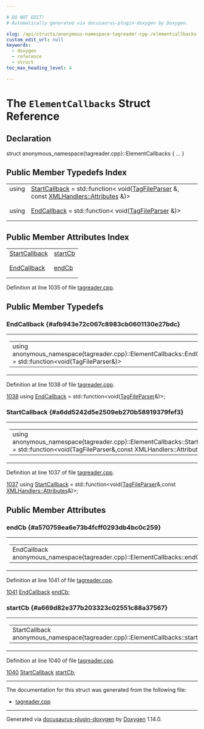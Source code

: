 ```yaml
---

# DO NOT EDIT!
# Automatically generated via docusaurus-plugin-doxygen by Doxygen.

slug: /api/structs/anonymous-namespace-tagreader-cpp-/elementcallbacks
custom_edit_url: null
keywords:
  - doxygen
  - reference
  - struct
toc_max_heading_level: 4

---
```


<div class="doxyPage">

# The `ElementCallbacks` Struct Reference



## Declaration

<div class="doxyDeclaration">
struct anonymous_namespace{tagreader.cpp}::ElementCallbacks { ... }
</div>

## Public Member Typedefs Index

<table class="doxyMembersIndex">

<tr class="doxyMemberIndexItem">
<td class="doxyMemberIndexItemType" align="left" valign="top">using</td>
<td class="doxyMemberIndexItemName" align="left" valign="top"><a href="#a6dd5242d5e2509eb270b58919379fef3">StartCallback</a> = std::function&lt; void(<a href="/web-doxygen/docs/api/classes/anonymous-namespace-tagreader-cpp-/tagfileparser">TagFileParser</a> &amp;, const <a href="/web-doxygen/docs/api/classes/xmlhandlers/#a15cedeea046e36465580e5654121387e">XMLHandlers::Attributes</a> &amp;)&gt;</td>
</tr>
<tr class="doxyMemberIndexDescription">
<td class="doxyMemberIndexDescriptionLeft"></td>
<td class="doxyMemberIndexDescriptionRight">
</td>
</tr>
<tr class="doxyMemberIndexSeparator">
<td class="doxyMemberIndexSeparator" colspan="2"></td>
</tr>

<tr class="doxyMemberIndexItem">
<td class="doxyMemberIndexItemType" align="left" valign="top">using</td>
<td class="doxyMemberIndexItemName" align="left" valign="top"><a href="#afb943e72c067c8983cb0601130e27bdc">EndCallback</a> = std::function&lt; void(<a href="/web-doxygen/docs/api/classes/anonymous-namespace-tagreader-cpp-/tagfileparser">TagFileParser</a> &amp;)&gt;</td>
</tr>
<tr class="doxyMemberIndexDescription">
<td class="doxyMemberIndexDescriptionLeft"></td>
<td class="doxyMemberIndexDescriptionRight">
</td>
</tr>
<tr class="doxyMemberIndexSeparator">
<td class="doxyMemberIndexSeparator" colspan="2"></td>
</tr>

</table>

## Public Member Attributes Index

<table class="doxyMembersIndex">

<tr class="doxyMemberIndexItem">
<td class="doxyMemberIndexItemType" align="left" valign="top"><a href="#a6dd5242d5e2509eb270b58919379fef3">StartCallback</a></td>
<td class="doxyMemberIndexItemName" align="left" valign="top"><a href="#a669d82e377b203323c02551c88a37567">startCb</a></td>
</tr>
<tr class="doxyMemberIndexDescription">
<td class="doxyMemberIndexDescriptionLeft"></td>
<td class="doxyMemberIndexDescriptionRight">
</td>
</tr>
<tr class="doxyMemberIndexSeparator">
<td class="doxyMemberIndexSeparator" colspan="2"></td>
</tr>

<tr class="doxyMemberIndexItem">
<td class="doxyMemberIndexItemType" align="left" valign="top"><a href="#afb943e72c067c8983cb0601130e27bdc">EndCallback</a></td>
<td class="doxyMemberIndexItemName" align="left" valign="top"><a href="#a570759ea6e73b4fcff0293db4bc0c259">endCb</a></td>
</tr>
<tr class="doxyMemberIndexDescription">
<td class="doxyMemberIndexDescriptionLeft"></td>
<td class="doxyMemberIndexDescriptionRight">
</td>
</tr>
<tr class="doxyMemberIndexSeparator">
<td class="doxyMemberIndexSeparator" colspan="2"></td>
</tr>

</table>


<p>Definition at line 1035 of file <a href="/web-doxygen/docs/api/files/src/tagreader-cpp">tagreader.cpp</a>.</p>

<div class="doxySectionDef">

## Public Member Typedefs

### EndCallback {#afb943e72c067c8983cb0601130e27bdc}

<div class="doxyMemberItem">
<div class="doxyMemberProto">
<table class="doxyMemberLabels">
<tr class="doxyMemberLabels">
<td class="doxyMemberLabelsLeft">
<table class="doxyMemberName">
<tr>
<td class="doxyMemberName">using anonymous_namespace{tagreader.cpp}::ElementCallbacks::EndCallback =  std::function&lt;void(TagFileParser&amp;)&gt;</td>
</tr>
</table>
</td>
</tr>
</table>
</div>
<div class="doxyMemberDoc">


<p>Definition at line 1038 of file <a href="/web-doxygen/docs/api/files/src/tagreader-cpp">tagreader.cpp</a>.</p>

<div class="doxyProgramListing">

<div class="doxyCodeLine"><span class="doxyLineNumber"><a href="#afb943e72c067c8983cb0601130e27bdc">1038</a></span><span class="doxyLineContent"><span class="doxyHighlight">  </span><span class="doxyHighlightKeyword">using </span><span class="doxyHighlight"><a href="#afb943e72c067c8983cb0601130e27bdc">EndCallback</a>   = std::function&lt;void(<a href="/web-doxygen/docs/api/classes/anonymous-namespace-tagreader-cpp-/tagfileparser">TagFileParser</a>&amp;)&gt;;</span></span></div>

</div>

</div>
</div>

### StartCallback {#a6dd5242d5e2509eb270b58919379fef3}

<div class="doxyMemberItem">
<div class="doxyMemberProto">
<table class="doxyMemberLabels">
<tr class="doxyMemberLabels">
<td class="doxyMemberLabelsLeft">
<table class="doxyMemberName">
<tr>
<td class="doxyMemberName">using anonymous_namespace{tagreader.cpp}::ElementCallbacks::StartCallback =  std::function&lt;void(TagFileParser&amp;,const XMLHandlers::Attributes&amp;)&gt;</td>
</tr>
</table>
</td>
</tr>
</table>
</div>
<div class="doxyMemberDoc">


<p>Definition at line 1037 of file <a href="/web-doxygen/docs/api/files/src/tagreader-cpp">tagreader.cpp</a>.</p>

<div class="doxyProgramListing">

<div class="doxyCodeLine"><span class="doxyLineNumber"><a href="#a6dd5242d5e2509eb270b58919379fef3">1037</a></span><span class="doxyLineContent"><span class="doxyHighlight">  </span><span class="doxyHighlightKeyword">using </span><span class="doxyHighlight"><a href="#a6dd5242d5e2509eb270b58919379fef3">StartCallback</a> = std::function&lt;void(<a href="/web-doxygen/docs/api/classes/anonymous-namespace-tagreader-cpp-/tagfileparser">TagFileParser</a>&amp;,</span><span class="doxyHighlightKeyword">const</span><span class="doxyHighlight"> <a href="/web-doxygen/docs/api/classes/xmlhandlers/#a15cedeea046e36465580e5654121387e">XMLHandlers::Attributes</a>&amp;)&gt;;</span></span></div>

</div>

</div>
</div>

</div>

<div class="doxySectionDef">

## Public Member Attributes

### endCb {#a570759ea6e73b4fcff0293db4bc0c259}

<div class="doxyMemberItem">
<div class="doxyMemberProto">
<table class="doxyMemberLabels">
<tr class="doxyMemberLabels">
<td class="doxyMemberLabelsLeft">
<table class="doxyMemberName">
<tr>
<td class="doxyMemberName">EndCallback anonymous_namespace{tagreader.cpp}::ElementCallbacks::endCb</td>
</tr>
</table>
</td>
</tr>
</table>
</div>
<div class="doxyMemberDoc">


<p>Definition at line 1041 of file <a href="/web-doxygen/docs/api/files/src/tagreader-cpp">tagreader.cpp</a>.</p>

<div class="doxyProgramListing">

<div class="doxyCodeLine"><span class="doxyLineNumber"><a href="#a570759ea6e73b4fcff0293db4bc0c259">1041</a></span><span class="doxyLineContent"><span class="doxyHighlight">  <a href="#afb943e72c067c8983cb0601130e27bdc">EndCallback</a>   <a href="#a570759ea6e73b4fcff0293db4bc0c259">endCb</a>;</span></span></div>

</div>

</div>
</div>

### startCb {#a669d82e377b203323c02551c88a37567}

<div class="doxyMemberItem">
<div class="doxyMemberProto">
<table class="doxyMemberLabels">
<tr class="doxyMemberLabels">
<td class="doxyMemberLabelsLeft">
<table class="doxyMemberName">
<tr>
<td class="doxyMemberName">StartCallback anonymous_namespace{tagreader.cpp}::ElementCallbacks::startCb</td>
</tr>
</table>
</td>
</tr>
</table>
</div>
<div class="doxyMemberDoc">


<p>Definition at line 1040 of file <a href="/web-doxygen/docs/api/files/src/tagreader-cpp">tagreader.cpp</a>.</p>

<div class="doxyProgramListing">

<div class="doxyCodeLine"><span class="doxyLineNumber"><a href="#a669d82e377b203323c02551c88a37567">1040</a></span><span class="doxyLineContent"><span class="doxyHighlight">  <a href="#a6dd5242d5e2509eb270b58919379fef3">StartCallback</a> <a href="#a669d82e377b203323c02551c88a37567">startCb</a>;</span></span></div>

</div>

</div>
</div>

</div>

<hr/>

<p>The documentation for this struct was generated from the following file:</p>

<ul>
<li><a href="/web-doxygen/docs/api/files/src/tagreader-cpp">tagreader.cpp</a></li>
</ul>

<hr/>

<p class="doxyGeneratedBy">Generated via <a href="https://github.com/xpack/docusaurus-plugin-doxygen">docusaurus-plugin-doxygen</a> by <a href="https://www.doxygen.nl">Doxygen</a> 1.14.0.</p>

</div>
